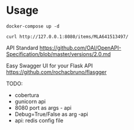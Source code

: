 # Usage

```
docker-compose up -d
```

```
curl http://127.0.0.1:8080/items/MLA641513497/
```


API Standard https://github.com/OAI/OpenAPI-Specification/blob/master/versions/2.0.md

Easy Swagger UI for your Flask API
https://github.com/rochacbruno/flasgger


TODO:

- cobertura
- gunicorn api
- 8080 port as args - api
- Debug=True/False as arg -api
- api: redis config file
